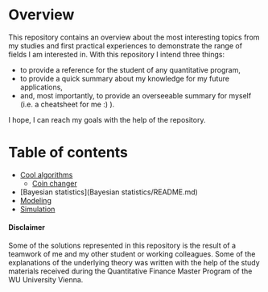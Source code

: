 # Overview
This repository contains an overview about the most interesting topics from my studies and first practical experiences to demonstrate the range of fields I am interested in. With this repository I intend three things:

* to provide a reference for the student of any quantitative program,
* to provide a quick summary about my knowledge for my future applications,
* and, most importantly, to provide an overseeable summary for myself (i.e. a cheatsheet for me :) ).

I hope, I can reach my goals with the help of the repository.

# Table of contents

* [Cool algorithms](Algorithms/README.md)
  * [Coin changer](Algorithms/coin_changer/README.md)
* [Bayesian statistics](Bayesian statistics/README.md)
* [Modeling](Modeling/README.md)
* [Simulation](Simulation/README.md)





#### Disclaimer

Some of the solutions represented in this repository is the result of a teamwork of me and my other student or working colleagues. Some of the explanations of the underlying theory was written with the help of the study materials received during the Quantitative Finance Master Program of the WU University Vienna.